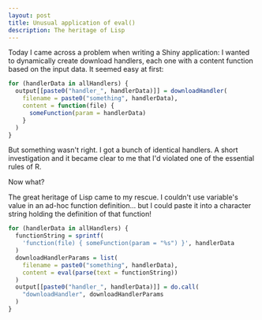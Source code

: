 ```yaml
---
layout: post
title: Unusual application of eval()
description: The heritage of Lisp
---
```


Today I came across a problem when writing a Shiny application: I wanted to dynamically create download handlers, each one with a content function based on the input data. It seemed easy at first:

~~~ R
for (handlerData in allHandlers) {
  output[[paste0("handler_", handlerData)]] = downloadHandler(
    filename = paste0("something", handlerData),
    content = function(file) {
      someFunction(param = handlerData)
    }
  )
}
~~~

But something wasn't right. I got a bunch of identical handlers. A short investigation and it became clear to me that I'd violated one of the essential rules of R.

Now what?

The great heritage of Lisp came to my rescue. I couldn't use variable's value in an ad-hoc function definition... but I could paste it into a character string holding the definition of that function!

~~~ R
for (handlerData in allHandlers) {
  functionString = sprintf(
    'function(file) { someFunction(param = "%s") }', handlerData
  )
  downloadHandlerParams = list(
    filename = paste0("something", handlerData),
    content = eval(parse(text = functionString))
  )
  output[[paste0("handler_", handlerData)]] = do.call(
    "downloadHandler", downloadHandlerParams
  )
}
~~~
